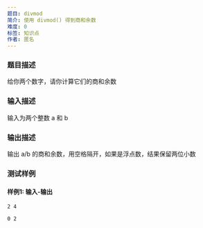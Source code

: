 ```yaml
---
题目: divmod
简介: 使用 divmod() 得到商和余数
难度: 0
标签: 知识点
作者: 匿名
---
```


### 题目描述

给你两个数字，请你计算它们的商和余数

### 输入描述

输入为两个整数 a 和 b

### 输出描述

输出 a/b 的商和余数，用空格隔开，如果是浮点数，结果保留两位小数

### 测试样例

#### 样例1: 输入-输出

```
2 4
```

```
0 2
```

